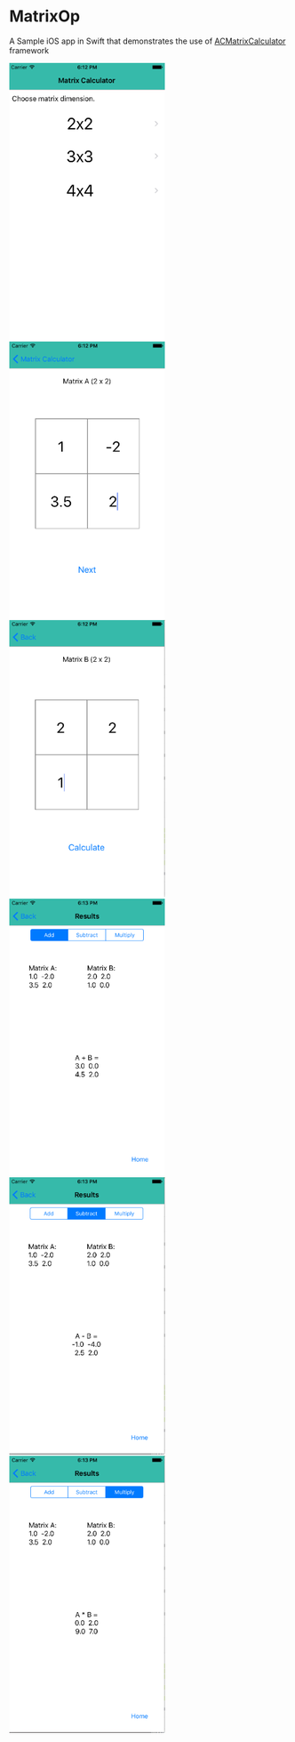 # MatrixOp
A Sample iOS app in Swift that demonstrates the use of [ACMatrixCalculator](https://github.com/acuenco/ACMatrixCalculator) framework

<img src="snapshots/main.png" alt="alt text" width="280px" height="498px">
<img src="snapshots/MatrixA.png" alt="alt text" width="280px" height="498px">
<img src="snapshots/MatrixB.png" alt="alt text" width="280px" height="498px">
<img src="snapshots/Add.png" alt="alt text" width="280px" height="498px">
<img src="snapshots/Sub.png" alt="alt text" width="280px" height="498px">
<img src="snapshots/Mult.png" alt="alt text" width="280px" height="498px">

